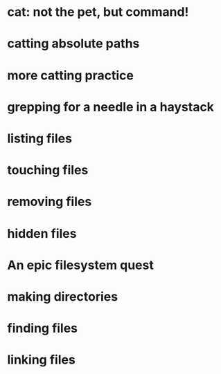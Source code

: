 # cat: not the pet, but command!

# catting absolute paths

# more catting practice

# grepping for a needle in a haystack

# listing files

# touching files

# removing files

# hidden files

# An epic filesystem quest

# making directories

# finding files

# linking files
